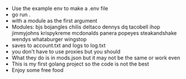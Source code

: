 - Use the example env to make a .env file
- go run .
- with a module as the first argument
- Modules: bjs bojangles chilis deltaco dennys dq tacobell ihop jimmyjohns krispykreme mcdonalds panera popeyes steakandshake wendys whataburger wingstop
- saves to account.txt and logs to log.txt
- you don't have to use proxies but you should
- What they do is in mods.json but it may not be the same or work even
- This is my first golang project so the code is not the best
- Enjoy some free food
